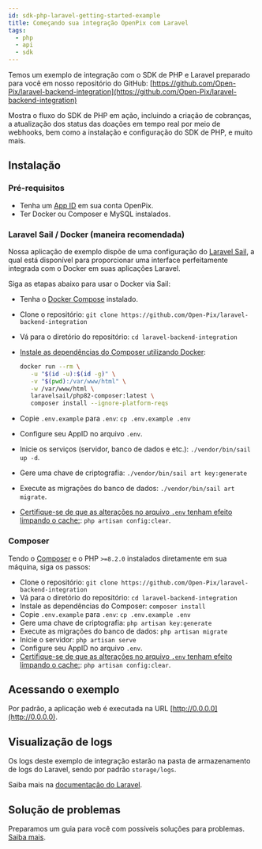```yaml
---
id: sdk-php-laravel-getting-started-example
title: Começando sua integração OpenPix com Laravel
tags:
  - php
  - api
  - sdk
---
```


Temos um exemplo de integração com o SDK de PHP e Laravel preparado para você em nosso repositório do GitHub: [https://github.com/Open-Pix/laravel-backend-integration](https://github.com/Open-Pix/laravel-backend-integration)

Mostra o fluxo do SDK de PHP em ação, incluindo a criação de cobranças, a atualização dos status das doações em tempo real por meio de webhooks, bem como a instalação e configuração do SDK de PHP, e muito mais.

## Instalação

### Pré-requisitos

- Tenha um [App ID](https://developers.openpix.com.br/docs/plugin/app-id) em sua conta OpenPix.
- Ter Docker ou Composer e MySQL instalados.

### Laravel Sail / Docker (maneira recomendada)

Nossa aplicação de exemplo dispõe de uma configuração do [Laravel Sail](https://laravel.com/docs/10.x/sail), a qual está disponível para proporcionar uma interface perfeitamente integrada com o Docker em suas aplicações Laravel.

Siga as etapas abaixo para usar o Docker via Sail:

- Tenha o [Docker Compose](https://docs.docker.com/compose/install/) instalado.
- Clone o repositório: `git clone https://github.com/Open-Pix/laravel-backend-integration`
- Vá para o diretório do repositório: `cd laravel-backend-integration`
- [Instale as dependências do Composer utilizando Docker](https://laravel.com/docs/10.x/sail#installing-composer-dependencies-for-existente-projects):

  ```bash
  docker run --rm \
     -u "$(id -u):$(id -g)" \
     -v "$(pwd):/var/www/html" \
     -w /var/www/html \
     laravelsail/php82-composer:latest \
     composer install --ignore-platform-reqs
  ```

- Copie `.env.example` para `.env`: `cp .env.example .env`
- Configure seu AppID no arquivo `.env`.
- Inicie os serviços (servidor, banco de dados e etc.): `./vendor/bin/sail up -d`.
- Gere uma chave de criptografia: `./vendor/bin/sail art key:generate`
- Execute as migrações do banco de dados: `./vendor/bin/sail art migrate`.
- [Certifique-se de que as alterações no arquivo `.env` tenham efeito limpando o cache:](https://laravel.com/docs/10.x/configuration#configuration-caching): `php artisan config:clear`.

### Composer

Tendo o [Composer](https://getcomposer.org) e o PHP `>=8.2.0` instalados diretamente em sua máquina, siga os passos:

- Clone o repositório: `git clone https://github.com/Open-Pix/laravel-backend-integration`
- Vá para o diretório do repositório: `cd laravel-backend-integration`
- Instale as dependências do Composer: `composer install`
- Copie `.env.example` para `.env`: `cp .env.example .env`
- Gere uma chave de criptografia: `php artisan key:generate`
- Execute as migrações do banco de dados: `php artisan migrate`
- Inicie o servidor: `php artisan serve`
- Configure seu AppID no arquivo `.env`.
- [Certifique-se de que as alterações no arquivo `.env` tenham efeito limpando o cache:](https://laravel.com/docs/10.x/configuration#configuration-caching): `php artisan config:clear`.

## Acessando o exemplo

Por padrão, a aplicação web é executada na URL [http://0.0.0.0](http://0.0.0.0).

## Visualização de logs

Os logs deste exemplo de integração estarão na pasta de armazenamento de logs do Laravel, sendo por padrão `storage/logs`.

Saiba mais na [documentação do Laravel](https://laravel.com/docs/10.x/logging).

## Solução de problemas

Preparamos um guia para você com possíveis soluções para problemas. [Saiba mais](./troubleshooting.md).
